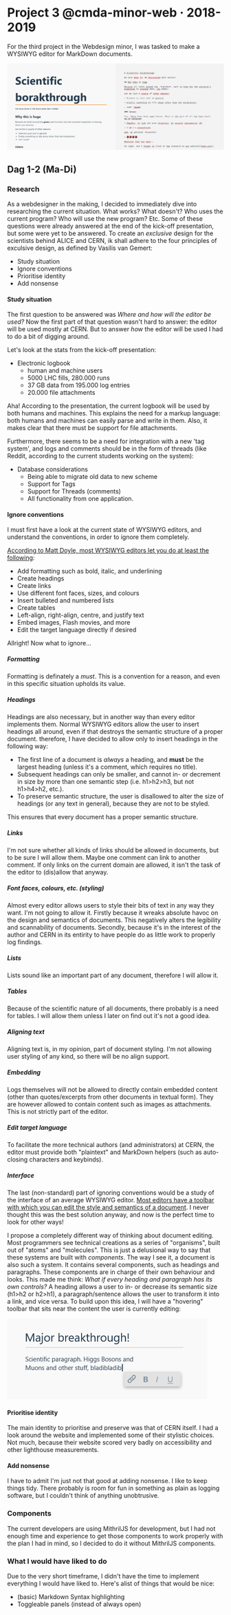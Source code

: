 # Project 3 @cmda-minor-web · 2018-2019

For the third project in the Webdesign minor, I was tasked to make a WYSIWYG editor for MarkDown documents.

![An animated image showing the editor being used](./demo.gif)

## Dag 1-2 (Ma-Di)

### Research
As a webdesigner in the making, I decided to immediately dive into researching the current situation. What works? What doesn't? Who uses the current program? Who will use the new program? Etc. Some of these questions were already answered at the end of the kick-off presentation, but some were yet to be answered. To create an _exclusive_ design for the scientists behind ALICE and CERN, ik shall adhere to the four principles of exculsive design, as defined by Vasilis van Gemert:

- Study situation
- Ignore conventions
- Prioritise identity
- Add nonsense

#### Study situation
The first question to be answered was _Where and how will the editor be used?_ Now the first part of that question wasn't hard to answer: the editor will be used mostly at CERN. But to answer _how_ the editor will be used I had to do a bit of digging around.

Let's look at the stats from the kick-off presentation:

- Electronic logbook
  - human and machine users
  - 5000 LHC fills, 280.000 runs
  - 37 GB data from 195.000 log entries
  - 20.000 file attachments

Aha! According to the presentation, the current logbook will be used by both humans and machines. This explains the need for a markup language: both humans and machines can easily parse and write in them. Also, it makes clear that there must be support for file attachments.

Furthermore, there seems to be a need for integration with a new 'tag system', and logs and comments should be in the form of threads (like Reddit, according to the current students working on the system):

- Database considerations
  - Being able to migrate old data to new scheme
  - Support for Tags
  - Support for Threads (comments)
  - All functionality from one application.

#### Ignore conventions
I must first have a look at the current state of WYSIWYG editors, and understand the conventions, in order to ignore them completely.

[According to Matt Doyle, most WYSIWYG editors let you do at least the following](https://www.elated.com/adding-wysiwyg-editor-to-your-site/):
- Add formatting such as bold, italic, and underlining
- Create headings
- Create links
- Use different font faces, sizes, and colours
- Insert bulleted and numbered lists
- Create tables
- Left-align, right-align, centre, and justify text
- Embed images, Flash movies, and more
- Edit the target language directly if desired

Allright! Now what to ignore...

##### Formatting
Formatting is definately a _must_. This is a convention for a reason, and even in this specific situation upholds its value.

##### Headings
Headings are also necessary, but in another way than every editor implements them. Normal WYSIWYG editors allow the user to insert headings all around, even if that destroys the semantic structure of a proper document. therefore, I have decided to allow only to insert headings in the following way:

- The first line of a document is _always_ a heading, and **must** be the largest heading (unless it's a comment, which requires no title).
- Subsequent headings can only be smaller, and cannot in- or decrement in size by more than one semantic step (i.e. h1>h2>h3, but not h1>h4>h2, etc.).
- To preserve semantic structure, the user is disallowed to alter the size of headings (or any text in general), because they are not to be styled.

This ensures that every document has a proper semantic structure.

##### Links
I'm not sure whether all kinds of links should be allowed in documents, but to be sure I will allow them. Maybe one comment can link to another comment. If only links on the current domain are allowed, it isn't the task of the editor to (dis)allow that anyway.

##### Font faces, colours, etc. (styling)
Almost every editor allows users to style their bits of text in any way they want. I'm not going to allow it. Firstly because it wreaks absolute havoc on the design and semantics of documents. This negatively alters the legibility and scannability of documents. Secondly, because it's in the interest of the author and CERN in its entirity to have people do as little work to properly log findings.

##### Lists
Lists sound like an important part of any document, therefore I will allow it.

##### Tables
Because of the scientific nature of all documents, there probably is a need for tables. I will allow them unless I later on find out it's not a good idea.

##### Aligning text
Aligning text is, in my opinion, part of document styling. I'm not allowing user styling of any kind, so there will be no align support.

##### Embedding
Logs themselves will not be allowed to directly contain embedded content (other than quotes/excerpts from other documents in textual form). They are however allowed to contain content such as images as attachments. This is not strictly part of the editor.

##### Edit target language
To facilitate the more technical authors (and administrators) at CERN, the editor must provide both "plaintext" and MarkDown helpers (such as auto-closing characters and keybinds).

##### Interface
The last (non-standard) part of ignoring conventions would be a study of the interface of an average WYSIWYG editor. [Most editors have a toolbar with which you can edit the style and semantics of a document](https://www.footsteps-design.co.uk/wp-content/uploads/2017/04/Why-The-WordPress-WYSIWYG-Editor-is-Awesome.jpg). I never thought this was the best solution anyway, and now is the perfect time to look for other ways!

I propose a completely different way of thinking about document editing. Most programmers see technical creations as a series of "organisms", built out of "atoms" and "molecules". This is just a delusional way to say that these systems are built with _components_. The way I see it, a document is also such a system. It contains several components, such as headings and paragraphs. These components are in charge of their own behaviour and looks. This made me think: _What if every heading and paragraph has its own controls?_ A heading allows a user to in- or decrease its semantic size (h1>h2 or h2>h1), a paragraph/sentence allows the user to transform it into a link, and vice versa. To build upon this idea, I will have a "hovering" toolbar that sits near the content the user is currently editing:

![An image showing a small toolbar hovering below and to the right of a paragraph that is being edited.](./ui-design.png)

#### Prioritise identity
The main identity to prioritise and preserve was that of CERN itself. I had a look around the website and implemented some of their stylistic choices. Not much, because their website scored very badly on accessibility and other lighthouse measurements.

#### Add nonsense
I have to admit I'm just not that good at adding nonsense. I like to keep things tidy. There probably is room for fun in something as plain as logging software, but I couldn't think of anything unobtrusive.

### Components
The current developers are using MithrilJS for development, but I had not enough time and experience to get those components to work properly with the plan I had in mind, so I decided to do it without MithrilJS components.

### What I would have liked to do
Due to the very short timeframe, I didn't have the time to implement everything I would have liked to. Here's alist of things that would be nice:
- (basic) Markdown Syntax highlighting
- Toggleable panels (instead of always open)